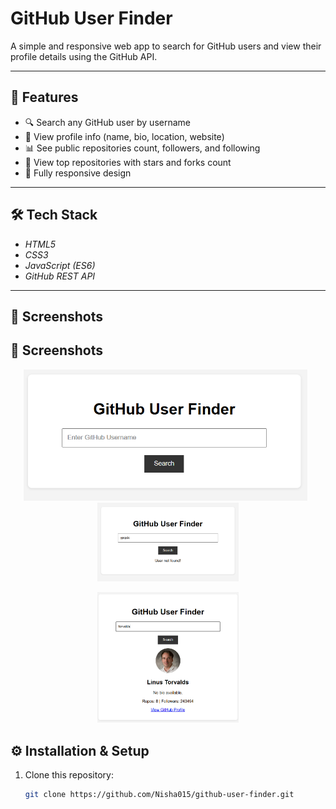 # GitHub User Finder

A simple and responsive web app to search for GitHub users and view their profile details using the GitHub API.

---

## 🚀 Features
- 🔍 Search any GitHub user by username
- 📄 View profile info (name, bio, location, website)
- 📊 See public repositories count, followers, and following
- 📁 View top repositories with stars and forks count
- 📱 Fully responsive design

---

## 🛠 Tech Stack
- *HTML5*
- *CSS3*
- *JavaScript (ES6)*
- *GitHub REST API*

---

## 📸 Screenshots

## 📸 Screenshots

<p align="center">
  <img src="assets/screenshot-home.png" alt="Home Screenshot" width="90%" />
  &nbsp;
  <img src="assets/screenshot-error.png" alt="Error Screenshot" width="45%" />
</p>

<p align="center">
  <img src="assets/screenshot-profile.png" alt="Profile Screenshot" width="45%" />
</p>

## ⚙ Installation & Setup
1. Clone this repository:
   ```bash
   git clone https://github.com/Nisha015/github-user-finder.git